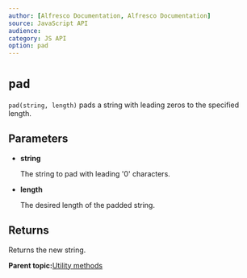 ```yaml
---
author: [Alfresco Documentation, Alfresco Documentation]
source: JavaScript API
audience: 
category: JS API
option: pad
---
```


# `pad`

`pad(string, length)` pads a string with leading zeros to the specified length.

## Parameters

-   **string**

    The string to pad with leading '0' characters.

-   **length**

    The desired length of the padded string.


## Returns

Returns the new string.

**Parent topic:**[Utility methods](../references/API-JS-Utility.md)

